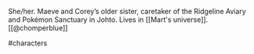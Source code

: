 She/her. Maeve and Corey’s older sister, caretaker of the Ridgeline Aviary and Pokémon Sanctuary in Johto. Lives in [[Mart's universe]]. [[@chomperblue]]

#characters 